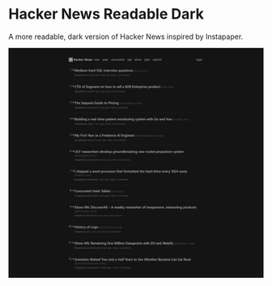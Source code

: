 # Hacker News Readable Dark

A more readable, dark version of Hacker News inspired by Instapaper.

![Image of Hacker News Readable Dark](hacker-news-readable-dark-screenshot.png)
